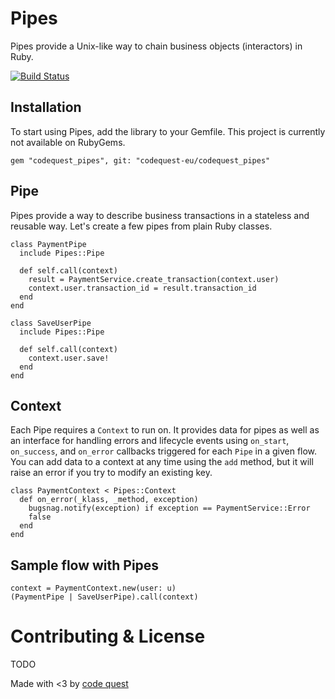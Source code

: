 # Pipes

Pipes provide a Unix-like way to chain business objects (interactors) in Ruby.

[![Build Status](https://travis-ci.org/codequest-eu/codequest_pipes.svg?branch=master)](https://travis-ci.org/codequest-eu/codequest_pipes)

## Installation

To start using Pipes, add the library to your Gemfile. This project is currently
not available on RubyGems.

```
gem "codequest_pipes", git: "codequest-eu/codequest_pipes"
```

## Pipe

Pipes provide a way to describe business transactions in a stateless
and reusable way. Let's create a few pipes from plain Ruby classes.

```
class PaymentPipe
  include Pipes::Pipe

  def self.call(context)
    result = PaymentService.create_transaction(context.user)
    context.user.transaction_id = result.transaction_id
  end
end
```

```
class SaveUserPipe
  include Pipes::Pipe

  def self.call(context)
    context.user.save!
  end
end
```

## Context

Each Pipe requires a `Context` to run on. It provides data for pipes as well as an
interface for handling errors and lifecycle events  using `on_start`, `on_success`,
and `on_error` callbacks triggered for each `Pipe` in a given flow.
You can add data to a context at any time using the `add` method,
but it will raise an error if you try to modify an existing key.

```
class PaymentContext < Pipes::Context
  def on_error(_klass, _method, exception)
    bugsnag.notify(exception) if exception == PaymentService::Error
    false
  end
end
```

## Sample flow with Pipes

```
context = PaymentContext.new(user: u)
(PaymentPipe | SaveUserPipe).call(context)
```

# Contributing & License

TODO

Made with <3️ by [code quest](http://www.codequest.com)









